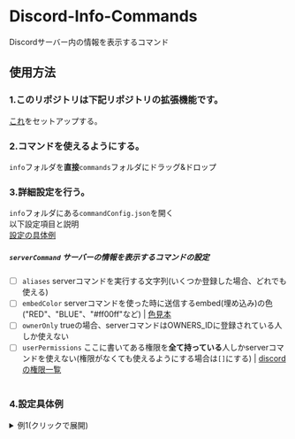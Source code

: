 # Discord-Info-Commands
Discordサーバー内の情報を表示するコマンド

## 使用方法
### 1.このリポジトリは下記リポジトリの拡張機能です。
[これ](https://github.com/MakeYourOwnDiscordBot/main)をセットアップする。
### 2.コマンドを使えるようにする。
`info`フォルダを**直接**`commands`フォルダにドラッグ&ドロップ
### 3.詳細設定を行う。
`info`フォルダにある`commandConfig.json`を開く<br>
以下設定項目と説明<br>
[設定の具体例](https://github.com/MakeYourOwnDiscordBot/Info-Commands/blob/main/README.md#4設定具体例)
##### `serverCommand` サーバーの情報を表示するコマンドの設定
- [ ] `aliases` serverコマンドを実行する文字列(いくつか登録した場合、どれでも使える)
- [ ] `embedColor` serverコマンドを使った時に送信するembed(埋め込み)の色("RED"、"BLUE"、"#ff00ff"など) | [色見本](https://www.colordic.org/)
- [ ] `ownerOnly` trueの場合、serverコマンドはOWNERS_IDに登録されている人しか使えない
- [ ] `userPermissions` ここに書いてある権限を**全て持っている**人しかserverコマンドを使えない(権限がなくても使えるようにする場合は`[]`にする) | [discordの権限一覧](https://scrapbox.io/discordjs-japan/Discordの権限まとめ)<br><br>
### 4.設定具体例
<details><summary>例1(クリックで展開)</summary>
  

```json
{
   "serverCommand":{
      "aliases":[  
         "server","server-info","s"
      ],
      "embedColor":"RANDOM", 
      "ownerOnly":false, 
      "userPermissions":[]
   },
   "userCommand":{
      "aliases":[
         "user","user-info","u"
      ],
      "ownerOnly":false,
      "userPermissions":[]
   },
   "roleCommand":{
      "aliases":[
         "role","role-info","r"
      ],
      "ownerOnly":false,
      "userPermissions":[]
   }
}
```
</details>


